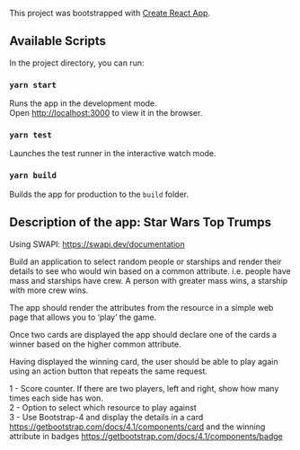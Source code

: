 This project was bootstrapped with [Create React App](https://github.com/facebook/create-react-app).

## Available Scripts

In the project directory, you can run:

### `yarn start`

Runs the app in the development mode.<br />
Open [http://localhost:3000](http://localhost:3000) to view it in the browser.

### `yarn test`

Launches the test runner in the interactive watch mode.<br />

### `yarn build`

Builds the app for production to the `build` folder.<br />

## Description of the app: Star Wars Top Trumps

Using SWAPI: https://swapi.dev/documentation

Build an application to select random people or starships and render their details to see who would win based on a common attribute.
i.e. people have mass and starships have crew. A person with greater mass wins, a starship with more crew wins.

The app should render the attributes from the resource in a simple web page that allows you to ‘play’ the game.

Once two cards are displayed the app should declare one of the cards a winner based on the higher common attribute.

Having displayed the winning card, the user should be able to play again using an action button that repeats the same request.

1 - Score counter. If there are two players, left and right, show how many times each side has won.<br />
2 - Option to select which resource to play against<br />
3 - Use Bootstrap-4 and display the details in a card https://getbootstrap.com/docs/4.1/components/card and the winning attribute in badges https://getbootstrap.com/docs/4.1/components/badge
